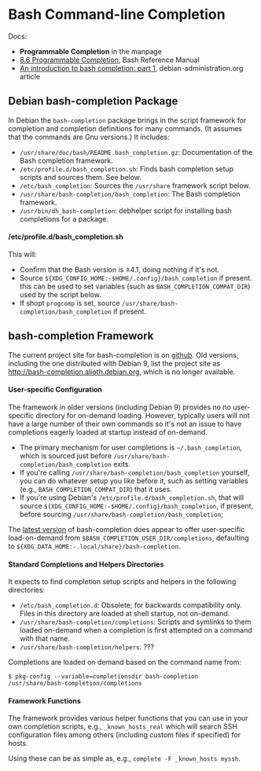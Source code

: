 Bash Command-line Completion
============================

Docs:
- __Programmable Completion__ in the manpage
- [8.6 Programmable Completion][bashref], Bash Reference Manual
- [An introduction to bash completion: part 1][debintro],
  debian-administration.org article


Debian bash-completion Package
------------------------------

In Debian the `bash-completion` package brings in the script framework for
completion and completion definitions for many commands. (It assumes that
the commands are Gnu versions.) It includes:

- `/usr/share/doc/bash/README.bash_completion.gz`: Documentation of
  the Bash completion framework.
- `/etc/profile.d/bash_completion.sh`: Finds bash completion setup
  scripts and sources them. See below.
- `/etc/bash_completion`: Sources the `/usr/share` framework script
  below.
- `/usr/share/bash-completion/bash_completion`: The Bash completion
  framework.
- `/usr/bin/dh_bash-completion`: debhelper script for installing bash
  completions for a package.

#### /etc/profile.d/bash_completion.sh

This will:
- Confirm that the Bash version is ≥4.1, doing nothing if it's not.
- Source `${XDG_CONFIG_HOME:-$HOME/.config}/bash_completion` if present.
  this can be used to set variables (such as `BASH_COMPLETION_COMPAT_DIR`)
  used by the script below.
- If shopt `progcomp` is set, source
  `/usr/share/bash-completion/bash_completion` if present.


bash-completion Framework
-------------------------

The current project site for bash-completion is on [github]. Old versions,
including the one distributed with Debian 9, list the project site as
<http://bash-completion.alioth.debian.org>, which is no longer available.

#### User-specific Configuration

The framework in older versions (including Debian 9) provides no no
user-specific directory for on-demand loading. However, typically users
will not have a large number of their own commands so it's not an issue to
have completions eagerly loaded at startup instead of on-demand.

* The primary mechanism for user completions is `~/.bash_completion`, which
  is sourced just before `/usr/share/bash-completion/bash_completion`
  exits.
* If you're calling `/usr/share/bash-completion/bash_completion` yourself,
  you can do whatever setup you like before it, such as setting variables
  (e.g., `BASH_COMPLETION_COMPAT_DIR`) that it uses.
* If you're using Debian's `/etc/profile.d/bash_completion.sh`, that will
  source `${XDG_CONFIG_HOME:-$HOME/.config}/bash_completion`, if present,
  before sourcing `/usr/share/bash-completion/bash_completion`;

The [latest version][github] of bash-completion does appear to offer
user-specific load-on-demand from `$BASH_COMPLETION_USER_DIR/completions`,
defaulting to `${XDG_DATA_HOME:-.local/share}/bash-completion`.

#### Standard Completions and Helpers Directories

It expects to find completion setup scripts and helpers in the following
directories:
- `/etc/bash_completion.d`: Obsolete; for backwards compatibility only.
  Files in this directory are loaded at shell startup, not on-demand.
- `/usr/share/bash-completion/completions`: Scripts and symlinks to them
  loaded on-demand when a completion is first attempted on a command with
  that name.
- `/usr/share/bash-completion/helpers`: ???

Completions are loaded on demand based on the command name from:

    $ pkg-config --variable=completionsdir bash-completion
    /usr/share/bash-completion/completions

#### Framework Functions

The framework provides various helper functions that you can use in
your own completion scripts, e.g., `_known_hosts_real` which will
search SSH configuration files among others (including custom files
if specified) for hosts.

Using these can be as simple as, e.g., `complete -F _known_hosts myssh`.



[bashref]: https://tiswww.case.edu/php/chet/bash/bashref.html#Programmable-Completion
[debintro]: https://debian-administration.org/article/316/An_introduction_to_bash_completion_part_1
[github]: https://github.com/scop/bash-completion
